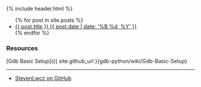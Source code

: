 {% include header.html %}

<ul>
  {% for post in site.posts %}
  <li>
      <a href="{{ post.url }}">{{ post.title }} {{ post.date | date: '%B %d, %Y' }}</a>
  </li>
 {% endfor %}
</ul>

### Resources
[Gdb Basic Setup]({{ site.github_url }}gdb-python/wiki/Gdb-Basic-Setup)

*** 
<nav>
  <ul>
    <li><a href="{{ site.github_url }}">StevenLwcz on GitHub</a></li>
  </ul>
</nav>
